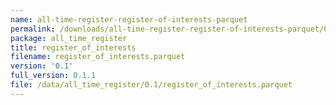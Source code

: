 ```yaml
---
name: all-time-register-register-of-interests-parquet
permalink: /downloads/all-time-register-register-of-interests-parquet/0_1
package: all_time_register
title: register_of_interests
filename: register_of_interests.parquet
version: '0.1'
full_version: 0.1.1
file: /data/all_time_register/0.1/register_of_interests.parquet
---
```


